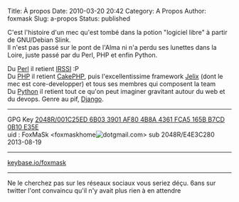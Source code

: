 Title: À propos
Date: 2010-03-20 20:42
Category: A Propos
Author: foxmask
Slug: a-propos
Status: published

C'est l'histoire d'un mec qu'est tombé dans la potion "logiciel libre" à
partir de GNU/Debian Slink.  
Il n'est pas passé sur le pont de l'Alma ni n'a perdu ses lunettes dans
la Loire, juste passé par du Perl, PHP et enfin Python.

Du [Perl](http://www.perl.org/) il retient [IRSSI](http://irssi.org/)
:P  
Du [PHP](http://php.net/) il retient [CakePHP](http://cakephp.org/),
puis l'excellentissime framework [Jelix](http://jelix.org/) (dont le mec
est core-developper) et tous ses membres qui composent la team  
Du [Python](https://www.python.org/) il retient tout ce qu'on peut
imaginer gravitant autour du web et du devops. Genre au pif,
[Django](https://www.djangoproject.com/).

* * * * *

GPG Key [2048R/001C25ED 6B03 3901 AF80 4B8A 4361 FCA5 165B B7CD 0B10
E35E](http://foxmask.info/public/pubkey.txt)  
uid : FoxMaSk
 <foxmaskhome![dot](/static/2014/05/dot.png)gmail.com\>
sub 2048R/E4E3C280 2013-08-19

* * * * *

[keybase.io/foxmask](https://keybase.io/foxmask)

* * * * *

Ne le cherchez pas sur les réseaux sociaux vous seriez déçu. 6ans sur
twitter l'ont convaincu qu'il n'y avait plus rien à en attendre



